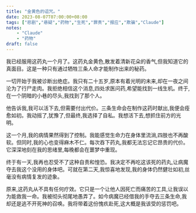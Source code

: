 ```yaml
---
title: "金黄色的诅咒。"
date: 2023-08-07T07:00:00+08:00
tags: ["悲剧","悬疑","药物","生死","罪责","报应","欺骗","Claude"]
notes:
    - "Claude"
    - "药物"
draft: false
---
```


我已经服用这药丸一个月了。这药丸金黄色,散发着清新花朵的香气,但我知道它的真面目。这是一种只有通过牺牲三条人命才能制作出来的秘药。

一切开始于我被诊断出绝症。我只有二十五岁,原本有着光明的未来,却在一夜之间沦为了行尸走肉。我拒绝相信这个消息,四处求医问药,希望能找到一线生机。终于,在一个阴暗的小巷的尽头,我找到了那个人。

他告诉我,我可以活下去,但需要付出代价。三条生命会在制作这药时献出,我便会痊愈如初。我动摇了,犹豫了,但最终,我选择了自私。我想活下去,想抓住前方的光明。

这一个月,我的病情果然得到了控制。我能感觉生命力在身体里流淌,四肢也不再酸软。但同时,我的心也变得麻木不仁。每次吞下药丸,我都无法忘记它昂贵的代价。它深深地刻在我的思绪里,每晚都会在噩梦中重现。

终于有一天,我再也忍受不了这种自责和惶恐。我决定不再吃这该死的药丸,让病魔夺去我这个没用的身体吧。可就在第二天,我惊喜地发现,我的身体仍然健壮如初,丝毫没有病情复发的迹象。

原来,这药丸从不具有任何疗效。它只是一个让他人因死亡而痛苦的工具,让我误以为能救我一命。我被彻头彻尾地愚弄了。如今病魔已经借我的手夺去三条生命,我却还是逃不开死神的召唤。我将带着这份愧疚赴死,这大概是我该受的惩罚吧。